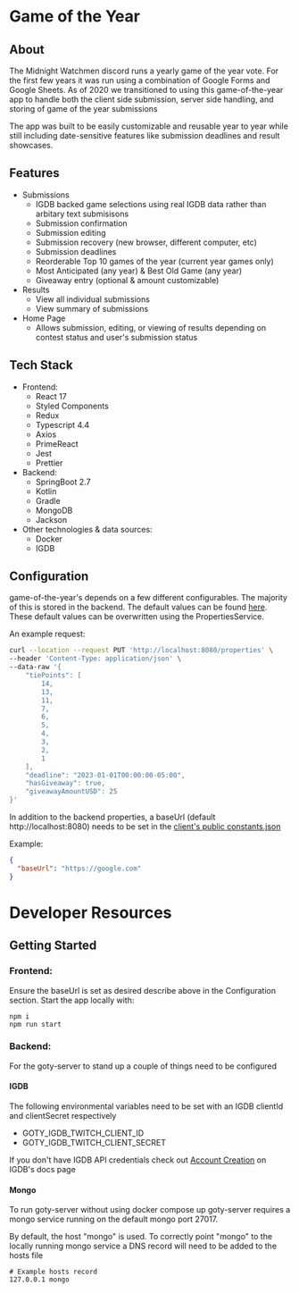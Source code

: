 # Game of the Year

## About

The Midnight Watchmen discord runs a yearly game of the year vote. For the first few years it was run using a combination of Google Forms and Google Sheets. As of 2020 we transitioned to using this game-of-the-year app to handle both the client side submission, server side handling, and storing of game of the year submissions

The app was built to be easily customizable and reusable year to year while still including date-sensitive features like submission deadlines and result showcases.

## Features

- Submissions
  - IGDB backed game selections using real IGDB data rather than arbitary text submisisons
  - Submission confirmation
  - Submission editing
  - Submission recovery (new browser, different computer, etc)
  - Submission deadlines
  - Reorderable Top 10 games of the year (current year games only)
  - Most Anticipated (any year) & Best Old Game (any year)
  - Giveaway entry (optional & amount customizable)
- Results
  - View all individual submissions
  - View summary of submissions
- Home Page
  - Allows submission, editing, or viewing of results depending on contest status and user's submission status

## Tech Stack

- Frontend:
  - React 17
  - Styled Components
  - Redux
  - Typescript 4.4
  - Axios
  - PrimeReact
  - Jest
  - Prettier
- Backend:
  - SpringBoot 2.7
  - Kotlin
  - Gradle
  - MongoDB
  - Jackson
- Other technologies & data sources:
  - Docker
  - IGDB

## Configuration

game-of-the-year's depends on a few different configurables. The majority of this is stored in the backend. The default values can be found [here](https://github.com/aleinin/game-of-the-year/blob/main/goty-server/src/main/resources/application.yml). These default values can be overwritten using the PropertiesService.

An example request:

```bash
curl --location --request PUT 'http://localhost:8080/properties' \
--header 'Content-Type: application/json' \
--data-raw '{
    "tiePoints": [
        14,
        13,
        11,
        7,
        6,
        5,
        4,
        3,
        2,
        1
    ],
    "deadline": "2023-01-01T00:00:00-05:00",
    "hasGiveaway": true,
    "giveawayAmountUSD": 25
}'
```

In addition to the backend properties, a baseUrl (default http://localhost:8080) needs to be set in the [client's public constants.json](https://github.com/aleinin/game-of-the-year/blob/main/goty-client/public/constants.json)

Example:

```json
{
  "baseUrl": "https://google.com"
}
```

# Developer Resources

## Getting Started

### Frontend:

Ensure the baseUrl is set as desired describe above in the Configuration section. Start the app locally with:

```
npm i
npm run start
```

### Backend:

For the goty-server to stand up a couple of things need to be configured

#### IGDB

The following environmental variables need to be set with an IGDB clientId and clientSecret respectively

- GOTY_IGDB_TWITCH_CLIENT_ID
- GOTY_IGDB_TWITCH_CLIENT_SECRET

If you don't have IGDB API credentials check out [Account Creation](https://api-docs.igdb.com/#about) on IGDB's docs page

#### Mongo

To run goty-server without using docker compose up goty-server requires a mongo service running on the default mongo port 27017.

By default, the host "mongo" is used. To correctly point "mongo" to the locally running mongo service a DNS record will need to be added to the hosts file

```
# Example hosts record
127.0.0.1 mongo
```
